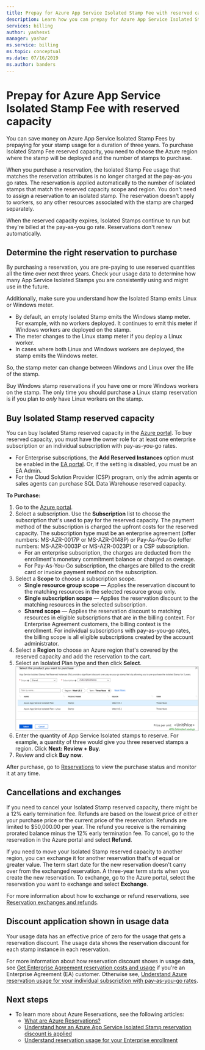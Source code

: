 ```yaml
---
title: Prepay for Azure App Service Isolated Stamp Fee with reserved capacity
description: Learn how you can prepay for Azure App Service Isolated Stamp Fee with reserved capacity to save money.
services: billing
author: yashesvi
manager: yashar
ms.service: billing
ms.topic: conceptual
ms.date: 07/16/2019
ms.author: banders
---
```


# Prepay for Azure App Service Isolated Stamp Fee with reserved capacity

You can save money on Azure App Service Isolated Stamp Fees by prepaying for your stamp usage for a duration of three years. To purchase Isolated Stamp Fee reserved capacity, you need to choose the Azure region where the stamp will be deployed and the number of stamps to purchase.

When you purchase a reservation, the Isolated Stamp Fee usage that matches the reservation attributes is no longer charged at the pay-as-you go rates. The reservation is applied automatically to the number of Isolated stamps that match the reserved capacity scope and region. You don't need to assign a reservation to an isolated stamp. The reservation doesn't apply to workers, so any other resources associated with the stamp are charged separately.

When the reserved capacity expires, Isolated Stamps continue to run but they're billed at the pay-as-you go rate. Reservations don't renew automatically.

## Determine the right reservation to purchase

By purchasing a reservation, you are pre-paying to use reserved quantities all the time over next three years. Check your usage data to determine how many App Service Isolated Stamps you are consistently using and might use in the future.

Additionally, make sure you understand how the Isolated Stamp emits Linux or Windows meter.

- By default, an empty Isolated Stamp emits the Windows stamp meter. For example, with no workers deployed. It continues to emit this meter if Windows workers are deployed on the stamp.
- The meter changes to the Linux stamp meter if you deploy a Linux worker.
- In cases where both Linux and Windows workers are deployed, the stamp emits the Windows meter.

So, the stamp meter can change between Windows and Linux over the life of the stamp.

Buy Windows stamp reservations if you have one or more Windows workers on the stamp. The only time you should purchase a Linux stamp reservation is if you plan to _only_ have Linux workers on the stamp.

## Buy Isolated Stamp reserved capacity

You can buy Isolated Stamp reserved capacity in the [Azure portal](https://portal.azure.com/#blade/Microsoft_Azure_Reservations/CreateBlade/referrer/documentation/filters/%7B%22reservedResourceType%22%3A%22AppService%22%7D). To buy reserved capacity, you must have the owner role for at least one enterprise subscription or an individual subscription with pay-as-you-go rates.

- For Enterprise subscriptions, the **Add Reserved Instances** option must be enabled in the [EA portal](https://ea.azure.com/). Or, if the setting is disabled, you must be an EA Admin.
- For the Cloud Solution Provider (CSP) program, only the admin agents or sales agents can purchase SQL Data Warehouse reserved capacity.

**To Purchase:**

1. Go to the  [Azure portal](https://portal.azure.com/#blade/Microsoft_Azure_Reservations/CreateBlade/referrer/documentation/filters/%7B%22reservedResourceType%22%3A%22AppService%22%7D).
1. Select a subscription. Use the **Subscription** list to choose the subscription that's used to pay for the reserved capacity. The payment method of the subscription is charged the upfront costs for the reserved capacity. The subscription type must be an enterprise agreement (offer numbers: MS-AZR-0017P or MS-AZR-0148P) or Pay-As-You-Go (offer numbers: MS-AZR-0003P or MS-AZR-0023P) or a CSP subscription.
    - For an enterprise subscription, the charges are deducted from the enrollment's monetary commitment balance or charged as overage.
    - For Pay-As-You-Go subscription, the charges are billed to the credit card or invoice payment method on the subscription.
1. Select a **Scope** to choose a subscription scope.
    - **Single resource group scope** — Applies the reservation discount to the matching resources in the selected resource group only.
    - **Single subscription scope** — Applies the reservation discount to the matching resources in the selected subscription.
    - **Shared scope** — Applies the reservation discount to matching resources in eligible subscriptions that are in the billing context. For Enterprise Agreement customers, the billing context is the enrollment. For individual subscriptions with pay-as-you-go rates, the billing scope is all eligible subscriptions created by the account administrator.
1. Select a **Region** to choose an Azure region that's covered by the reserved capacity and add the reservation to the cart.
1. Select an Isolated Plan type and then click **Select**.  
    ![Example ](./media/billing-prepay-app-service-isolated-stamp/app-service-isolated-stamp-select.png)
1. Enter the quantity of App Service Isolated stamps to reserve. For example, a quantity of three would give you three reserved stamps a region. Click **Next: Review + Buy**.
1. Review and click **Buy now**.

After purchase, go to [Reservations](https://portal.azure.com/#blade/Microsoft_Azure_Reservations/ReservationsBrowseBlade) to view the purchase status and monitor it at any time.

## Cancellations and exchanges

If you need to cancel your Isolated Stamp reserved capacity, there might be a 12% early termination fee. Refunds are based on the lowest price of either your purchase price or the current price of the reservation. Refunds are limited to $50,000.00 per year. The refund you receive is the remaining prorated balance minus the 12% early termination fee. To cancel, go to the reservation in the Azure portal and select **Refund**.

If you need to move your Isolated Stamp reserved capacity to another region, you can exchange it for another reservation that's of equal or greater value. The term start date for the new reservation doesn't carry over from the exchanged reservation. A three-year term starts when you create the new reservation. To exchange, go to the Azure portal, select the reservation you want to exchange and select **Exchange**.

For more information about how to exchange or refund reservations, see [Reservation exchanges and refunds](billing-azure-reservations-self-service-exchange-and-refund.md).

## Discount application shown in usage data

Your usage data has an effective price of zero for the usage that gets a reservation discount. The usage data shows the reservation discount for each stamp instance in each reservation.

For more information about how reservation discount shows in usage data, see [Get Enterprise Agreement reservation costs and usage](billing-understand-reserved-instance-usage-ea.md) if you're an Enterprise Agreement (EA) customer. Otherwise see, [Understand Azure reservation usage for your individual subscription with pay-as-you-go rates](billing-understand-reserved-instance-usage.md).

## Next steps

- To learn more about Azure Reservations, see the following articles:
  - [What are Azure Reservations?](billing-save-compute-costs-reservations.md)
  - [Understand how an Azure App Service Isolated Stamp reservation discount is applied](billing-reservation-discount-app-service-isolated-stamp.md)
  - [Understand reservation usage for your Enterprise enrollment](billing-understand-reserved-instance-usage-ea.md)
